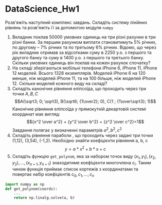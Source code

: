 # DataScience_Hw1
Розв'яжіть наступний комплекс завдань. Складіть систему лінійних рівнянь та розв'яжіть її за допомогою модуля <code>numpy</code>
1. Вкладник поклав 50000 умовних одиниць на три різні рахунки в три різні банки. За першим рахунком виплати становитимуть 5% річних, по другому – 7% річних та по третьому 6% річних. Відомо, що через рік вкладник отримав за відсотками суму в 2250 у.о. з першого та другого банку та суму в 1400 у.о. з першого та третього банку. Скільки умовних одиниць він поклав на кожен рахунок спочатку?
2. На складі зберігаються мобільні телефони iPhone 6, iPhone 11, iPhone 12 моделей. Всього 1328 екземплярів. Моделей iPhone 6 на 120 менше, ніж моделей iPhone 11, та на 100 більше, ніж моделей iPhone 12. Скільки моделей кожного виду на складі?
3. Складіть канонічне рівняння еліпсоїда, що проходить через три точки $A,B,C$
$$A(\sqrt3; 0; \sqrt3), B(\sqrt6; {1\over2}; 0), C(1 ; {1\over\sqrt3}; 1)$$
Канонічне рівняння еліпсоїда у прямокутній декартовій системі координат має вигляд:
$${x^2 \over a^2} + {y^2 \over b^2} + {z^2 \over c^2}=1$$
Завдання полягає у визначенні параметрів $a^2, b^2, c^2$
4. Складіть рівняння параболи , що проходить через задані три точки (1,12), (3,54), (-1,2). Необхідно знайти коефіцієнти рівняння a, b, c
$$y=a * x^2 + b  *x + c$$
5. Складіть функцію `get_polynom`, яка за набором точок виду $(x_1,y_1),(x_2,y_2), \ldots, (x_{n+1}, y_{n+1})$ знаходитиме коефіцієнти многочлена $c_i$. Таким чином функція приймає список кортежів з координатами та повертає набір коефіцієнтів $c_0, c_1,...,c_n$
```python
import numpy as np
def get_polynom(coords):
    ...
    return np.linalg.solve(a, b)

